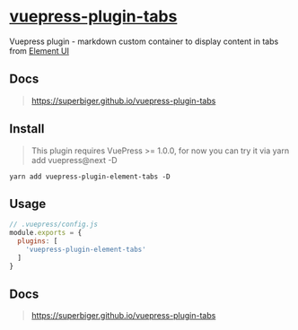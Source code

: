 # [vuepress-plugin-tabs](https://superbiger.github.io/vuepress-plugin-tabs/)
Vuepress plugin - markdown custom container to display content in tabs from [Element UI](https://github.com/ElemeFE/element)

## Docs
> https://superbiger.github.io/vuepress-plugin-tabs

## Install
> This plugin requires VuePress >= 1.0.0, for now you can try it via yarn add vuepress@next -D 

```shell
yarn add vuepress-plugin-element-tabs -D
```

## Usage
```javascript
// .vuepress/config.js
module.exports = {
  plugins: [
    'vuepress-plugin-element-tabs'
  ]
}
```

## Docs
> https://superbiger.github.io/vuepress-plugin-tabs
